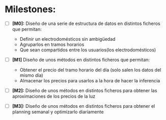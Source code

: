 # **Milestones:**   

* [ ] **[M0]:** Diseño de una serie de estructura de datos en distintos ficheros que permitan:
	* Definir un electrodomésticos sin ambigüedad
	* Agruparlos en tramos horarios 
	* Que sean compartidos entre los usuarios(los electrodomésticos)   

* [ ] **[M1]** Diseño de unos métodos en distintos ficheros que permitan:
	* Obtener el precio del tramo horario del día (solo salen los datos del mismo día)
	* Almacenar los precios para usarlos a la hora de hacer la inferencia

* [ ] **[M2]:** Diseño de unos métodos en distintos ficheros para obtener las aproximaciones de los precios de la luz

* [ ] **[M3]:** Diseño de unos métodos en distintos ficheros para obtener el planning semanal y optimizarlo diariamente 

